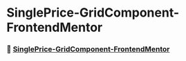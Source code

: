 # SinglePrice-GridComponent-FrontendMentor

### 🚀 [SinglePrice-GridComponent-FrontendMentor](https://kevencb.github.io/Four-Card-Feature-Section/)
